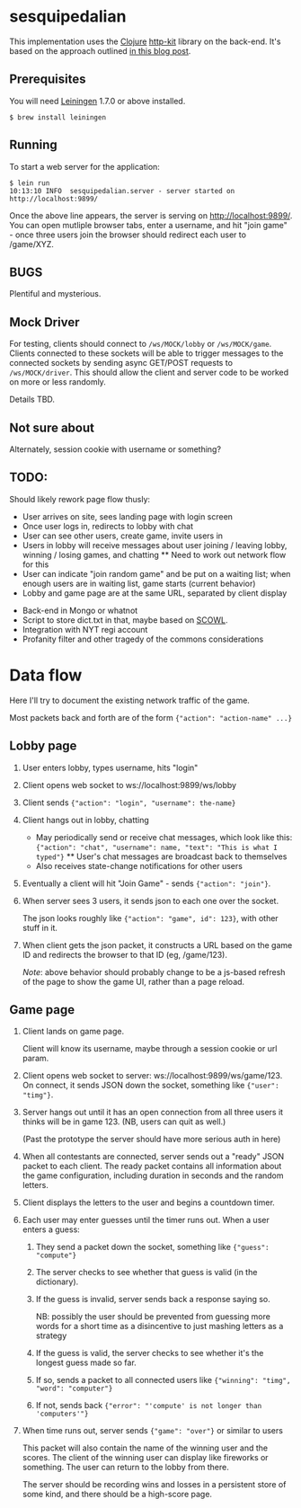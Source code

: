 # sesquipedalian

This implementation uses the [Clojure][clojure] [http-kit][http-kit] library
on the back-end.  It's based on the approach outlined [in this blog post][blog].

## Prerequisites

You will need [Leiningen][lein] 1.7.0 or above installed.

    $ brew install leiningen

## Running

To start a web server for the application:

    $ lein run
    10:13:10 INFO  sesquipedalian.server - server started on http://localhost:9899/

Once the above line appears, the server is serving on [http://localhost:9899/][local].
You can open mutliple browser tabs, enter a username, and hit "join game" - once three
users join the browser should redirect each user to /game/XYZ.

## BUGS

Plentiful and mysterious.

## Mock Driver

For testing, clients should connect to `/ws/MOCK/lobby` or `/ws/MOCK/game`.
Clients connected to these sockets will be able to trigger messages to the
connected sockets by sending async GET/POST requests to `/ws/MOCK/driver`.
This should allow the client and server code to be worked on more or less
randomly.

Details TBD.

## Not sure about

Alternately, session cookie with username or something?

## TODO:

Should likely rework page flow thusly:
* User arrives on site, sees landing page with login screen
* Once user logs in, redirects to lobby with chat
* User can see other users, create game, invite users in
* Users in lobby will receive messages about user joining / leaving lobby,
  winning / losing games, and chatting
** Need to work out network flow for this
* User can indicate "join random game" and be put on a waiting
  list; when enough users are in waiting list, game starts (current behavior)
* Lobby and game page are at the same URL, separated by client display

- Back-end in Mongo or whatnot
- Script to store dict.txt in that, maybe based on [SCOWL][scowl].
- Integration with NYT regi account
- Profanity filter and other tragedy of the commons considerations

# Data flow

Here I'll try to document the existing network traffic of the game.

Most packets back and forth are of the form `{"action": "action-name" ...}`

## Lobby page

1. User enters lobby, types username, hits "login"

2. Client opens web socket to ws://localhost:9899/ws/lobby

3. Client sends `{"action": "login", "username": the-name}`

4. Client hangs out in lobby, chatting
   * May periodically send or receive chat messages, which look like this:
     `{"action": "chat", "username": name, "text": "This is what I typed"}`
   ** User's chat messages are broadcast back to themselves
   * Also receives state-change notifications for other users

5. Eventually a client will hit "Join Game" - sends `{"action": "join"}`.

6. When server sees 3 users, it sends json to each one over the socket.

   The json looks roughly like `{"action": "game", id": 123}`, with other
   stuff in it.

7. When client gets the json packet, it constructs a URL based on the game ID
   and redirects the browser to that ID (eg, /game/123).

   *Note*: above behavior should probably change to be a js-based refresh
   of the page to show the game UI, rather than a page reload.

## Game page

1. Client lands on game page.

   Client will know its username, maybe through a session cookie or url param.

2. Client opens web socket to server: ws://localhost:9899/ws/game/123.  On
   connect, it sends JSON down the socket, something like `{"user": "timg"}`.

3. Server hangs out until it has an open connection from all three users
   it thinks will be in game 123.  (NB, users can quit as well.)

   (Past the prototype the server should have more serious auth in here)

4. When all contestants are connected, server sends out a "ready" JSON packet to
   each client.  The ready packet contains all information about the game
   configuration, including duration in seconds and the random letters.

5. Client displays the letters to the user and begins a countdown timer.

6. Each user may enter guesses until the timer runs out.  When a user enters a
   guess:

   1. They send a packet down the socket, something like `{"guess": "compute"}`

   2. The server checks to see whether that guess is valid (in the dictionary).

   3. If the guess is invalid, server sends back a response saying so.

      NB: possibly the user should be prevented from guessing more words for a
      short time as a disincentive to just mashing letters as a strategy

   4. If the guess is valid, the server checks to see whether it's the longest
      guess made so far.

   5. If so, sends a packet to all connected users like `{"winning": "timg", "word": "computer"}`

   6. If not, sends back `{"error": "'compute' is not longer than 'computers'"}`

7. When time runs out, server sends `{"game": "over"}` or similar to users

   This packet will also contain the name of the winning user and the scores.
   The client of the winning user can display like fireworks or something.
   The user can return to the lobby from there.

   The server should be recording wins and losses in a persistent store of some
   kind, and there should be a high-score page.

[lein]: https://github.com/technomancy/leiningen
[blog]: http://samrat.me/blog/2013/07/clojure-websockets-with-http-kit/#comments
[scowl]: http://wordlist.sourceforge.net/
[local]: http://localhost:9899/
[http-kit]: http://http-kit.org/
[clojure]: http://clojure.org/
